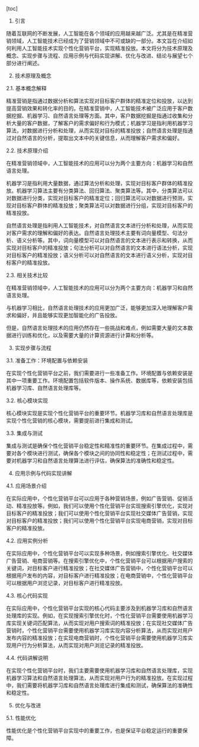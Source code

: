 
[toc]                    
                
                
1. 引言

随着互联网的不断发展，人工智能在各个领域的应用越来越广泛。尤其是在精准营销领域，人工智能技术已经成为了营销领域中不可或缺的一部分。本文旨在介绍如何利用人工智能技术实现个性化营销平台，实现精准投放。本文将分为技术原理及概念、实现步骤与流程、应用示例与代码实现讲解、优化与改进、结论与展望七个部分进行阐述。

2. 技术原理及概念

2.1. 基本概念解释

精准营销是指通过数据分析和算法实现对目标客户群体的精准定位和投放，以达到提高营销效果和转化率的目的。在精准营销中，人工智能技术被广泛应用于客户数据挖掘、机器学习、自然语言处理等方面。其中，客户数据挖掘是指通过收集和分析大量的客户数据，了解客户的需求偏好和行为模式；机器学习是指利用机器学习算法，对数据进行分析和处理，从而实现对目标的精准投放；自然语言处理是指通过对自然语言的分析，提取出文本中的关键信息，从而理解客户需求和偏好。

2.2. 技术原理介绍

在精准营销领域中，人工智能技术的应用可以分为两个主要方向：机器学习和自然语言处理。

机器学习是指利用大量数据，通过算法分析和处理，实现对目标客户群体的精准投放。机器学习算法主要有分类算法、回归算法、聚类算法等。其中，分类算法可以对数据进行分类，实现对目标客户的精准定位；回归算法可以对数据进行预测，实现对目标客户群体的精准投放；聚类算法可以对数据进行分组，实现对目标客户的精准投放。

自然语言处理是指利用人工智能技术，对自然语言文本进行分析和处理，从而实现对客户需求的理解和偏好的表达。自然语言处理技术主要有词向量模型、句法分析、语义分析等。其中，词向量模型可以对自然语言的文本进行表示和转换，从而实现对目标客户的精准投放；句法分析可以对自然语言的文本进行语法分析，实现对目标客户的精准投放；语义分析可以对自然语言的文本进行语义分析，实现对目标客户的精准投放。

2.3. 相关技术比较

在精准营销领域中，人工智能技术的应用可以分为两个主要方向：机器学习和自然语言处理。

与机器学习相比，自然语言处理技术的应用更加广泛，能够更加深入地理解客户需求和偏好，并且能够实现更加智能化的广告投放。

但是，自然语言处理技术的应用仍然存在一些挑战和难点，例如需要大量的文本数据进行训练和优化，以及需要大量的计算资源进行计算和分析等。

3. 实现步骤与流程

3.1. 准备工作：环境配置与依赖安装

在实现个性化营销平台之前，我们需要进行一些准备工作。环境配置与依赖安装是其中一项重要工作。环境配置包括软件版本、操作系统、数据库等，依赖安装包括机器学习库、自然语言处理库等。

3.2. 核心模块实现

核心模块实现是实现个性化营销平台的重要环节。机器学习库和自然语言处理库是实现个性化营销的核心模块，需要提前进行集成和测试。

3.3. 集成与测试

集成与测试是确保个性化营销平台稳定性和精准性的重要环节。在集成过程中，需要对各个模块进行测试，确保各个模块之间的协同性和稳定性；在测试过程中，需要对机器学习和自然语言处理算法进行评估，确保算法的准确性和稳定性。

4. 应用示例与代码实现讲解

4.1. 应用场景介绍

在实际应用中，个性化营销平台可以应用于各种营销场景，例如广告营销、促销活动、精准投放等。例如，我们可以使用个性化营销平台实现搜索引擎优化，实现对目标客户的精准投放；我们可以使用个性化营销平台实现社交媒体广告营销，实现对目标客户的精准投放；我们可以使用个性化营销平台实现电商营销，实现对目标客户的精准投放。

4.2. 应用实例分析

在实际应用中，个性化营销平台可以实现多种场景，例如搜索引擎优化、社交媒体广告营销、电商营销等。在搜索引擎优化中，个性化营销平台可以根据用户搜索的关键词，对目标客户进行精准投放；在社交媒体广告营销中，个性化营销平台可以根据用户发布的内容，对目标客户进行精准投放；在电商营销中，个性化营销平台可以根据用户浏览记录，对目标客户进行精准投放。

4.3. 核心代码实现

在实际应用中，个性化营销平台实现的核心代码主要涉及到机器学习库和自然语言处理库的实现。例如，在实现搜索引擎优化时，个性化营销平台需要使用机器学习库实现关键词匹配算法，从而实现对用户搜索词的精准投放；在实现社交媒体广告营销时，个性化营销平台需要使用机器学习库实现内容分析算法，从而实现对用户发布内容的精准投放；在实现电商营销时，个性化营销平台需要使用机器学习库实现用户行为分析算法，从而实现对用户浏览记录的精准投放。

4.4. 代码讲解说明

在实现个性化营销平台时，我们主要需要使用机器学习库和自然语言处理库，实现机器学习算法和自然语言处理算法，从而实现对用户行为的精准投放。在实现过程中，我们需要将机器学习库和自然语言处理库进行集成和测试，确保算法的准确性和稳定性。

5. 优化与改进

5.1. 性能优化

性能优化是个性化营销平台实现中的重要工作，也是保证平台稳定运行的重要保障。

